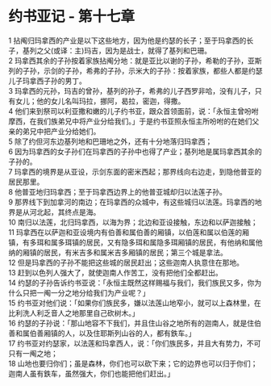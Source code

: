 # 约书亚记 - 第十七章
  
 1 拈阄归玛拿西的产业是以下这些地方，因为他是约瑟的长子；至于玛拿西的长子，基列之父(或译：主)玛吉，因为是战士，就得了基列和巴珊。  
 2 玛拿西其余的子孙按着家族拈阄分地：就是亚比以谢的子孙，希勒的子孙，亚斯列的子孙，示剑的子孙，希弗的子孙，示米大的子孙：按着家族，都些人都是约瑟儿子玛拿西子孙的男丁。  
 3 玛拿西的元孙，玛吉的曾孙，基列的孙子，希弗的儿子西罗非哈，没有儿子，只有女儿；他的女儿名叫玛拉，挪阿，曷拉，密迦，得撒。  
 4 他们来到祭司以利亚撒和嫩的儿子约书亚，跟众首领面前，说：「永恒主曾吩咐摩西，在我们族弟兄中将产业分给我们。」于是约书亚照永恒主所吩咐的在她们父亲的弟兄中把产业分给她们。  
 5 除了约但河东边基列地和巴珊地之外，还有十分地落归玛拿西；  
 6 因为玛拿西的女子孙们在玛拿西的子孙中也得了产业；基列地是属玛拿西其余的子孙的。  
 7 玛拿西的境界是从亚设，示剑东面的密米西起；那界线向右边走，到隐他普亚的居民那里。  
 8 他普亚地归玛拿西；至于玛拿西边界上的他普亚城却归以法莲子孙。  
 9 那界线下到加拿河的南边；在玛拿西的众城中，有这些城归以法莲。玛拿西的地界是从河北起，其终点是海。  
 10 南归以法莲，北归玛拿西，以海为界；北边和亚设接触，东边和以萨迦接触；  
 11 玛拿西在以萨迦和亚设境内有伯善和属伯善的厢镇，以伯莲和属以伯莲的厢镇，有多珥和属多珥镇的居民，又有隐多珥和属隐多珥厢镇的居民，有他纳和属他纳的厢镇的居民，有米吉多和属米吉多厢镇的居民；第三个城是拿法。  
 12 但是玛拿西的子孙不能把这些城的居民赶出；这些迦南人执意住在那地。  
 13 赶到以色列人强大了，就使迦南人作苦工，没有把他们全都赶出。  
 14 约瑟的子孙告诉约书亚说：「永恒主既然这样赐福与我们，我们族民又多，你为什么只把一阄一分之地分给我们为产业呢？」  
 15 约书亚对他们说：「如果你们族民多，嫌以法莲山地窄小，就可以上森林里，在比利洗人利乏音人之地那里自己砍树木。」  
 16 约瑟的子孙说：「那山地容不下我们，并且住山谷之地所有的迦南人，就是住伯善和属伯善厢镇的人，以及住耶斯列山谷的人，都有鉄车。」  
 17 约书亚对约瑟家，以法莲和玛拿西人，说：「你们族民多，并且大有势力，不可只有一阄之地；  
 18 山地也要归你们；虽是森林，你们也可以砍下来；它的边界也可以归于你们；迦南人虽有鉄车，虽然强大，你们也能把他们赶出。」